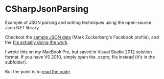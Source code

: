 CSharpJsonParsing
=================

Example of JSON parsing and writing techniques using the open-source Json.NET library.

Checkout the [sample JSON data](https://github.com/itsff/CSharpJsonParsing/blob/master/CSharpJsonParsing/zuck.js)
(Mark Zuckerberg's Facebook profile),
and the [file actually doing the work](https://github.com/itsff/CSharpJsonParsing/blob/master/CSharpJsonParsing/Main.cs).

I wrote this on my MacBook Pro, but saved in Visual Studio 2012 solution format.
If you have VS 2010, simply open the .csproj file instead (it's in the subfolder).

But the point is to [read the code](https://github.com/itsff/CSharpJsonParsing/blob/master/CSharpJsonParsing/Main.cs).

